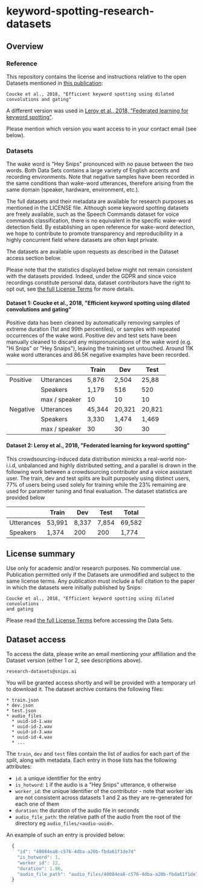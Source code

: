 # keyword-spotting-research-datasets

## Overview

### Reference

This repository contains the license and instructions relative to the open
Datasets mentioned in [this publication](https://arxiv.org/abs/1811.07684):

```
Coucke et al., 2018, "Efficient keyword spotting using dilated convolutions and gating"
```


A different version was used in [Leroy et al., 2018, "Federated learning for keyword spotting"](https://arxiv.org/abs/1810.05512).

Please mention which version you want access to in your contact email (see below).

### Datasets

The wake word is "Hey Snips" pronounced with no pause between the two words. Both Data Sets contains a large variety of 
English accents and recording environments. Note that negative samples have been recorded in the same conditions than wake-word utterances, therefore arising from the same domain (speaker, hardware, environment, etc.).

The full datasets and their metadata are available for research purposes as mentioned in the LICENSE file. Although some 
keyword spotting datasets are freely available, such as the Speech Commands dataset for voice commands classification, 
there is no equivalent in the specific wake-word detection field. By establishing an open reference for wake-word 
detection, we hope to contribute to promote transparency and reproducibility in a highly concurrent field where datasets
 are often kept private.
 
The datasets are available upon requests as described in the Dataset access
section below.

Please note that the statistics displayed below might not
remain consistent with the datasets provided. Indeed, under the
GDPR and since voice recordings constitute personal data, dataset contributors
have the right to opt out, see [the full License Terms](https://github.com/snipsco/keyword-spotting-research-datasets/blob/master/LICENSE) for
more details.


#### Dataset 1: Coucke et al., 2018, "Efficient keyword spotting using dilated convolutions and gating"

Positive data has been cleaned by automatically removing samples of extreme duration (1st and 99th percentiles), or 
samples with repeated occurrences of the wake word. Positive dev and test sets have been manually cleaned to discard any
 mispronunciations of the wake word (e.g. "Hi Snips" or "Hey Snaips"), leaving the training set untouched.
 Around 11K wake word utterances and 86.5K negative examples have been recorded. 

|          |               |  Train |  Dev   |  Test  | 
|----------|---------------|--------|--------|--------| 
| Positive  | Utterances    | 5,876  | 2,504  | 25,88  | 
|          | Speakers      | 1,179  | 516    | 520    | 
|          | max / speaker | 10     | 10     | 10     | 
| Negative | Utterances    | 45,344 | 20,321 | 20,821 | 
|          | Speakers      | 3,330  | 1,474  | 1,469  | 
|          | max / speaker | 30     | 30     | 30     | 



#### Dataset 2: Leroy et al., 2018, "Federated learning for keyword spotting"

This crowdsourcing-induced data distribution mimicks a real-world non-i.i.d, unbalanced and highly distributed setting, and a parallel is drawn in the following work between a crowdsourcing contributor and a voice assistant user. The train, dev and test splits are built purposely using distinct users, 77\% of users being used solely for training while the 23\% remaining are used for parameter tuning and final evaluation. The dataset statistics are provided below

|            |  Train |  Dev  |  Test  |  Total | 
|------------|--------|-------|--------|--------| 
| Utterances | 53,991 | 8,337 | 7,854  | 69,582 | 
| Speakers   | 1,374  | 200   | 200    | 1,774  | 


## License summary

Use only for academic and/or research purposes. No commercial use.
Publication permitted only if the Datasets are unmodified and subject to the same license terms.
Any publication must include a full citation to the paper in which the
datasets were initially published by Snips:

```
Coucke et al., 2018, "Efficient keyword spotting using dilated convolutions
and gating
```

Please read [the full License Terms](https://github.com/snipsco/keyword-spotting-research-datasets/blob/master/LICENSE) before accessing the Data Sets.

## Dataset access

To access the data, please write an email mentioning your affiliation and
the Dataset version (either 1 or 2, see descriptions above).

```
research-datasets@snips.ai
```

You will be granted access shortly and will be provided with a temporary url to download it.
The dataset archive contains the following files:
```
* train.json
* dev.json
* test.json
* audio_files
  * uuid-id-1.wav
  * uuid-id-2.wav
  * uuid-id-3.wav
  * uuid-id-4.wav
  * ...
```

The `train`, `dev` and `test` files contain the list of audios for each part of the split, along with metadata. Each 
entry in those lists has the following attributes:

* `id`: a unique identifier for the entry
* `is_hotword`: `1` if the audio is a "Hey Snips" utterance, `0` otherwise
* `worker_id`: the unique identifier of the contributor - note that worker ids are not consistent across datasets 1 and 2 as they are re-generated for each one of them
* `duration`: the duration of the audio file in seconds
* `audio_file_path`: the relative path of the audio from the root of the directory eg `audio_files/<audio-uuid>`.

An example of such an entry is provided below:

```javascript
  {
    "id": "40084ea8-c576-4dba-a20b-fbda61f1de7d"
    "is_hotword": 1, 
    "worker_id": 12, 
    "duration": 1.86, 
    "audio_file_path": "audio_files/40084ea8-c576-4dba-a20b-fbda61f1de7d.wav", 
  }
```


